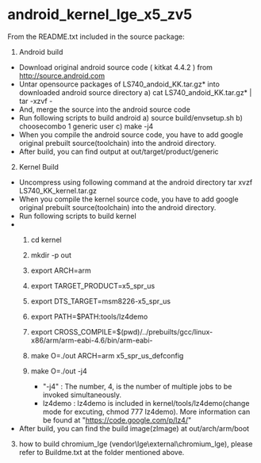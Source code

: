 android_kernel_lge_x5_zv5
=========================
From the README.txt included in the source package:

1. Android build
  - Download original android source code ( kitkat 4.4.2 ) from http://source.android.com
  - Untar opensource packages of LS740_andoid_KK.tar.gz* into downloaded android source directory
    a) cat LS740_andoid_KK.tar.gz* | tar -xzvf -
  - And, merge the source into the android source code
  - Run following scripts to build android
    a) source build/envsetup.sh
    b) choosecombo 1 generic user
    c) make -j4
  - When you compile the android source code, you have to add google original prebuilt source(toolchain) into the android directory.
  - After build, you can find output at out/target/product/generic

2. Kernel Build  
  - Uncompress using following command at the android directory
        tar xvzf LS740_KK_kernel.tar.gz  
  - When you compile the kernel source code, you have to add google original prebuilt source(toolchain) into the android directory.
  - Run following scripts to build kernel
  - 
    1) cd kernel

    2) mkdir -p out
    3) export ARCH=arm
    4) export TARGET_PRODUCT=x5_spr_us
    5) export DTS_TARGET=msm8226-x5_spr_us
    6) export PATH=$PATH:tools/lz4demo
    7) export CROSS_COMPILE=$(pwd)/../prebuilts/gcc/linux-x86/arm/arm-eabi-4.6/bin/arm-eabi-
    8) make O=./out ARCH=arm x5_spr_us_defconfig
    9) make O=./out -j4
        * "-j4" : The number, 4, is the number of multiple jobs to be invoked simultaneously. 
        * lz4demo : lz4demo is included in kernel/tools/lz4demo(change mode for excuting, chmod 777 lz4demo).
    		More information can be found at "https://code.google.com/p/lz4/"
  - After build, you can find the build image(zImage) at out/arch/arm/boot

3. how  to build chromium_lge (vendor\lge\external\chromium_lge),
   please refer to Buildme.txt at the folder mentioned above.
